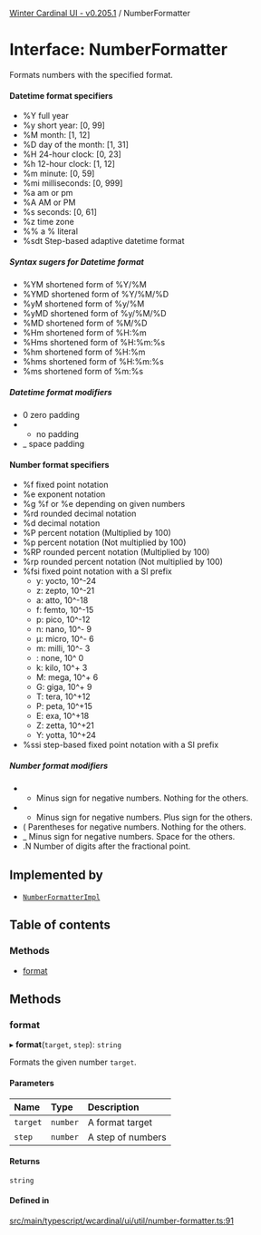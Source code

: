 [Winter Cardinal UI - v0.205.1](../index.md) / NumberFormatter

# Interface: NumberFormatter

Formats numbers with the specified format.

#### Datetime format specifiers

* %Y full year
* %y short year: [0, 99]
* %M month: [1, 12]
* %D day of the month: [1, 31]
* %H 24-hour clock: [0, 23]
* %h 12-hour clock: [1, 12]
* %m minute: [0, 59]
* %mi milliseconds: [0, 999]
* %a am or pm
* %A AM or PM
* %s seconds: [0, 61]
* %z time zone
* %% a % literal
* %sdt Step-based adaptive datetime format

##### Syntax sugers for Datetime format

* %YM  shortened form of %Y/%M
* %YMD shortened form of %Y/%M/%D
* %yM  shortened form of %y/%M
* %yMD shortened form of %y/%M/%D
* %MD  shortened form of %M/%D
* %Hm  shortened form of %H:%m
* %Hms shortened form of %H:%m:%s
* %hm  shortened form of %H:%m
* %hms shortened form of %H:%m:%s
* %ms  shortened form of %m:%s

##### Datetime format modifiers

* 0 zero padding
* - no padding
* _ space padding

#### Number format specifiers

* %f fixed point notation
* %e exponent notation
* %g %f or %e depending on given numbers
* %rd rounded decimal notation
* %d decimal notation
* %P percent notation (Multiplied by 100)
* %p percent notation (Not multiplied by 100)
* %RP rounded percent notation (Multiplied by 100)
* %rp rounded percent notation (Not multiplied by 100)
* %fsi fixed point notation with a SI prefix
    * y: yocto, 10^-24
    * z: zepto, 10^-21
    * a: atto,  10^-18
    * f: femto, 10^-15
    * p: pico,  10^-12
    * n: nano,  10^- 9
    * μ: micro, 10^- 6
    * m: milli, 10^- 3
    *  : none,  10^  0
    * k: kilo,  10^+ 3
    * M: mega,  10^+ 6
    * G: giga,  10^+ 9
    * T: tera,  10^+12
    * P: peta,  10^+15
    * E: exa,   10^+18
    * Z: zetta, 10^+21
    * Y: yotta, 10^+24
* %ssi step-based fixed point notation with a SI prefix

##### Number format modifiers

* - Minus sign for negative numbers. Nothing for the others.
* + Minus sign for negative numbers. Plus sign for the others.
* ( Parentheses for negative numbers. Nothing for the others.
* _ Minus sign for negative numbers. Space for the others.
* .N Number of digits after the fractional point.

## Implemented by

- [`NumberFormatterImpl`](../classes/NumberFormatterImpl.md)

## Table of contents

### Methods

- [format](NumberFormatter.md#format)

## Methods

### format

▸ **format**(`target`, `step`): `string`

Formats the given number `target`.

#### Parameters

| Name | Type | Description |
| :------ | :------ | :------ |
| `target` | `number` | A format target |
| `step` | `number` | A step of numbers |

#### Returns

`string`

#### Defined in

[src/main/typescript/wcardinal/ui/util/number-formatter.ts:91](https://github.com/winter-cardinal/winter-cardinal-ui/blob/v0.205.1/src/main/typescript/wcardinal/ui/util/number-formatter.ts#L91)
